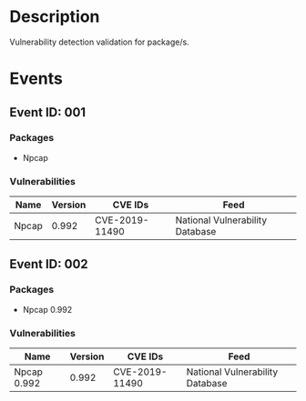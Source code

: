 # Description

Vulnerability detection validation for package/s.

# Events

## Event ID: 001
### Packages
- Npcap
### Vulnerabilities

| Name | Version | CVE IDs      | Feed
|------|---------|--------------|-------------------------------
|Npcap |0.992    |CVE-2019-11490|National Vulnerability Database

## Event ID: 002
### Packages
- Npcap 0.992
### Vulnerabilities

| Name      | Version | CVE IDs      | Feed
|-----------|---------|--------------|-------------------------------
|Npcap 0.992|0.992    |CVE-2019-11490|National Vulnerability Database
